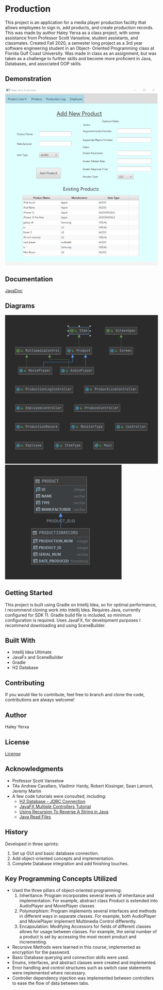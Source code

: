 # Production
This project is an application for a media player production facility that allows employees to sign in, add products, and create production records. 
This was made by author Haley Yerxa as a class project, with some assistance from Professor Scott Vanselow, student assistants, and classmates.
Created Fall 2020, a semester long project as a 3rd year software engineering student in an Object- Oriented Programming class at Florida Gulf Coast University.
Was made in class as an assignment, but was taken as a challenge to further skills and become more proficient in Java, Databases, and associated OOP skills.
## Demonstration
![Demo GIF](demo.gif)
## Documentation
[JavaDoc](https://hyerxa.github.io/Production/docs/index.html)
## Diagrams
![Class Diagram](class_diagram.PNG)
![Database Diagram](database_diagram.PNG)
## Getting Started
This project is built using Gradle on Intellij Idea, so for optimal performance, I recommend cloning work into Intellij Idea. 
Requires Java, currently configured for SDK 11. Gradle build file is included, so minimum configuration is required. 
Uses JavaFX, for development purposes I recommend downloading and using SceneBuilder.
## Built With
* Intellij Idea Ultimate
* JavaFx and SceneBuilder
* Gradle
* H2 Database
## Contributing
If you would like to contribute, feel free to branch and clone the code, contributions are always welcome!
## Author
Haley Yerxa
## License
[License](LICENSE)
## Acknowledgments
* Professor Scott Vanselow
* TAs Andrew Cavallaro, Vladimir Hardy, Robert Kissinger, Sean Lamont, Jeremy Martin
* A few code tutorials were consulted, including:
    * [H2 Database - JDBC Connection](https://www.tutorialspoint.com/h2_database/h2_database_jdbc_connection)
    * [JavaFX Multiple Controllers Tutorial](https://github.com/mvpjava/javaFX-multiple-controllers-tutorial/blob/master/src/main/java/com/mvp/java/controllers/MainController.java)
    * [Using Recursion To Reverse A String in Java](https://beginnersbook.com/2017/09/java-program-to-reverse-a-string-using-recursion/)
    * [Java Read Files](https://www.w3schools.com/java/java_files_read.asp)
## History
Developed in three sprints:
1. Set up GUI and basic database connection.
2. Add object-oriented concepts and implementation.
3. Complete Database integration and add finishing touches.
## Key Programming Concepts Utilized
* Used the three pillars of object-oriented programming:
  1. Inheritance: Program incorporates several levels of inheritance and implementation. For example, abstract class Product is extended into AudioPlayer and MoviePlayer classes
  2. Polymorphism: Program implements several interfaces and methods in different ways in separate classes. For example, both AudioPlayer and MoviePlayer implement Multimedia Control differently.
  3. Encapsulation: Modifying Accessors for fields of different classes allows for usage between classes. For example, the serial number of a product is set by accessing the most recent product and incrementing.
* Recursive Methods were learned in this course, implemented as encryption for the password.
* Basic Database querying and connection skills were used.
* Enums, interfaces, and abstract classes were created and implemented.
* Error handling and control structures such as switch case statements were implemented where necessary.
* Controller dependency injection was implemented between controllers to ease the flow of data between tabs.

